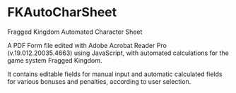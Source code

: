 # FKAutoCharSheet
Fragged Kingdom Automated Character Sheet

A PDF Form file edited with Adobe Acrobat Reader Pro (v.19.012.20035.4663) using JavaScript, with automated calculations for the game system Fragged Kingdom.

It contains editable fields for manual input and automatic calculated fields for various bonuses and penalties, according to user selection.

